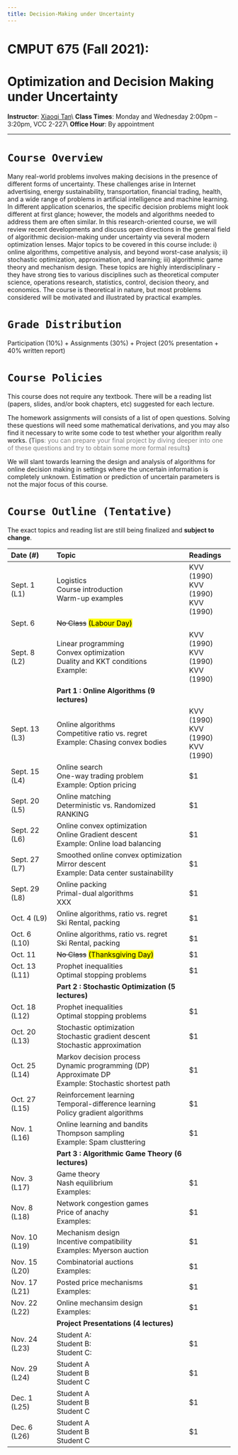 ```yaml
---
title: Decision-Making under Uncertainty
---
```



# CMPUT 675 (Fall 2021):
# Optimization and Decision Making under Uncertainty

**Instructor**: [Xiaoqi Tan](/)\\
**Class Times**: Monday and Wednesday 2:00pm – 3:20pm, VCC 2-227\\
**Office Hour**: By appointment

---


# `Course Overview`

Many real-world problems involves making decisions in the presence of different forms of uncertainty. These challenges arise in Internet advertising, energy sustainability, transportation, financial trading, health, and a wide range of problems in artificial intelligence and machine learning. In different application scenarios, the specific decision problems might look different at first glance; however, the models and algorithms needed to address them are often similar.  In this research-oriented course, we will review recent developments and discuss open directions in the general field of algorithmic decision-making under uncertainty via several modern optimization lenses. Major topics to be covered in this course include: i) online algorithms, competitive analysis, and beyond worst-case analysis; ii) stochastic optimization, approximation, and learning; iii) algorithmic game theory and mechanism design. These topics are highly interdisciplinary - they have strong ties to various disciplines such as theoretical computer science, operations research, statistics, control, decision theory, and economics. The course is theoretical in nature, but most problems considered will be motivated and illustrated by practical examples.


# `Grade Distribution`

Participation (10%) + Assignments (30%) + Project (20% presentation + 40% written report)
  

# `Course Policies`

This course does not require any textbook. There will be a reading list (papers, slides, and/or book chapters, etc) suggested for each lecture.

The homework assignments will consists of a list of open questions. Solving these questions will need some mathematical derivations, and you may also find it necessary to write some code  to test whether your algorithm really works. (<span style="color:gray">**Tips**: you can prepare your final project by diving deeper into one of these questions and try to obtain some more formal results</span>)

We will slant towards learning the design and analysis of algorithms for online decision making in settings where the uncertain information is completely unknown. Estimation or prediction of uncertain parameters is not the major focus of this course.


[comment]: # (<style>table {background-color: white;}</style>)


# `Course Outline (Tentative)` 

The exact topics and reading list are still being finalized and **subject to change**. 

| Date (#)        | Topic                 |  Readings                 |
|:-------------   | :-----                |  :-----                   |
| Sept. 1 (L1)    | Logistics <br> Course introduction <br> Warm-up examples      | KVV (1990) <br>  KVV (1990) <br>  KVV (1990) |
| Sept. 6         | ~~No Class~~  <mark> (Labour Day)</mark>                      |                          |
| Sept. 8 (L2)    | Linear programming <br> Convex optimization <br> Duality and KKT conditions <br> Example:  |   KVV (1990) <br>  KVV (1990) <br>  KVV (1990) |
|                 | **Part 1 : Online Algorithms (9 lectures)**     |       |
| Sept. 13 (L3)   | Online algorithms <br> Competitive ratio vs. regret <br> Example: Chasing convex bodies    |     KVV (1990) <br>  KVV (1990) <br>  KVV (1990) |
| Sept. 15 (L4)   | Online search <br> One-way trading problem <br> Example: Option pricing    |    $1 |
| Sept. 20 (L5)   | Online matching <br> Deterministic vs. Randomized   <br> RANKING    |    $1 |
| Sept. 22 (L6)   | Online convex optimization <br> Online Gradient descent <br> Example: Online load balancing   |    $1 |
| Sept. 27 (L7)   | Smoothed online convex optimization <br> Mirror descent  <br> Example: Data center sustainability    |    $1 |
| Sept. 29 (L8)   | Online packing <br> Primal-dual algorithms <br> XXX   |    $1 |
| Oct. 4  (L9)   | Online algorithms, ratio vs. regret <br> Ski Rental, packing    |    $1 |
| Oct. 6  (L10)   | Online algorithms, ratio vs. regret <br> Ski Rental, packing    |    $1 |
| Oct. 11         |  ~~No Class~~  <mark> (Thanksgiving Day) </mark>   |    $1 |
| Oct. 13  (L11)  | Prophet inequalities <br> Optimal stopping problems   |    $1 |
|                 | **Part 2 : Stochastic Optimization (5 lectures)** |     |
| Oct. 18  (L12)  | Prophet inequalities <br> Optimal stopping problems   |    $1 |
| Oct. 20  (L13)  | Stochastic optimization <br> Stochastic gradient descent <br> Stochastic approximation  |    $1 |
| Oct. 25  (L14)  | Markov decision process <br> Dynamic programming (DP) <br> Approximate DP <br> Example: Stochastic shortest path   |    $1 |
| Oct. 27  (L15)  | Reinforcement learning <br> Temporal-difference learning <br> Policy gradient algorithms   |    $1 |
| Nov. 1  (L16)  | Online learning and bandits <br> Thompson sampling <br> Example: Spam clusttering  |    $1 |
|                 | **Part 3 : Algorithmic Game Theory (6 lectures)**    |  |
| Nov. 3  (L17)  | Game theory <br> Nash equilibrium <br> Examples:   |    $1 |
| Nov. 8  (L18)  | Network congestion games <br> Price of anachy <br> Examples:  |    $1 |
| Nov. 10  (L19)  | Mechanism design <br> Incentive compatibility <br> Examples: Myerson auction   |    $1 |
| Nov. 15  (L20)  | Combinatorial auctions <br> Examples:   |    $1 |
| Nov. 17  (L21)  | Posted price mechanisms <br> Examples:   |    $1 |
| Nov. 22  (L22)  | Online mechansim design <br> Examples:  |    $1 |
|                 | **Project Presentations (4 lectures)** |               |
| Nov. 24  (L23)  | Student A:  <br> Student B: <br> Student C: |    $1 |
| Nov. 29  (L24)  | Student A <br> Student B <br> Student C   |    $1 |
| Dec. 1  (L25)   | Student A <br> Student B <br> Student C   |    $1 |
| Dec. 6  (L26)   | Student A <br> Student B <br> Student C   |    $1 |
